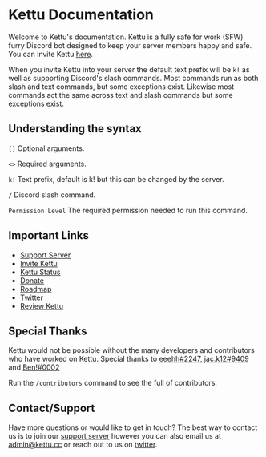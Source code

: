 # Kettu Documentation

Welcome to Kettu's documentation. Kettu is a fully safe for work (SFW) furry Discord bot designed to keep your server members happy and safe. You can invite Kettu [here](https://kettu.cc/invite?ref=docs).

When you invite Kettu into your server the default text prefix will be `k!` as well as supporting Discord's slash commands. Most commands run as both slash and text commands, but some exceptions exist. Likewise most commands act the same across text and slash commands but some exceptions exist.


## Understanding the syntax

`[]` Optional arguments.

`<>` Required arguments.

`k!` Text prefix, default is k! but this can be changed by the server.

`/` Discord slash command.

`Permission Level` The required permission needed to run this command.

## Important Links

- [Support Server](https://discordapp.com/invite/4Bavumy)
- [Invite Kettu](https://kettu.cc/invite?ref=docs)
- [Kettu Status](https://status.kettu.cc/)
- [Donate](https://kettu.cc/donate)
- [Roadmap](https://sharing.clickup.com/18014653/l/h/4-30036895-1/6ab64261ad411b3)
- [Twitter](https://twitter.com/Kettu_bot)
- [Review Kettu](https://top.gg/bot/667131062941384757#reviews)


## Special Thanks

Kettu would not be possible without the many developers and contributors who have worked on Kettu. Special thanks to [eeehh#2247](https://github.com/eeehh), [jac.k12#9409](https://github.com/Jack073) and [Ben!#0002](https://github.com/Benricheson101)

Run the `/contributors` command to see the full of contributors.

## Contact/Support

Have more questions or would like to get in touch? The best way to contact us is to join our [support server](https://discordapp.com/invite/4Bavumy) however you can also email us at admin@kettu.cc or reach out to us on [twitter](https://twitter.com/Kettu_bot).
